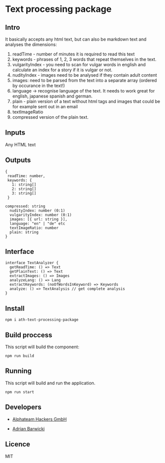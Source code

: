 # Text processing package

## Intro

It basically accepts any html text, but can also be markdown text and analyses the dimensions:
1. readTime - number of minutes it is required to read this text
2. keywords - phrases of 1, 2, 3 words that repeat themselves in the text.
3. vulgarityIndex - you need to scan for vulgar words in english and calculate an index for a story if it is vulgar or not.
4. nudityIndex - images need to be analysed if they contain adult content
5. images: need to be parsed from the text into a separate array (ordered by occurance in the text!)
6. language -> recognise language of the text. It needs to work great for english, japanese spanish and german.
7. plain - plain version of a text without html tags and images that could be for example sent out in an email
8. textImageRatio
9. compressed version of the plain text.

## Inputs

Any HTML text

## Outputs

```asciidoc
{
 readTime: number,
 keywords: {
   1: string[]
   2: string[]
   3: string[]
 }

compressed: string
  nudityIndex: number (0:1)
  vulgarityIndex: number (0:1)
  images: [{ url: string }],
  language: "en" | "de" etc
  textImageRatio: number
  plain: string
}
```


## Interface

```asciidoc
interface TextAnalyzer {
  getReadTime: () => Text
  getPlainText: () => Text
  extractImages: () => Images
  analyzeLang: () => Lang
  extractKeywords: (noOfWordsInKeyword) => Keywords  
  analyze: () => TextAnalysis // get complete analysis
}
```

## Install
```
npm i ath-text-processing-package
```

## Build proccess
This script will build the component:
```
npm run build
```

## Running
This script will build and run the application.
```
npm run start
```

## Developers
* [Alphateam Hackers GmbH](https://alphateamhackers.com)

* [Adrian Barwicki](https://adrianbarwicki.com)


## Licence
MIT

